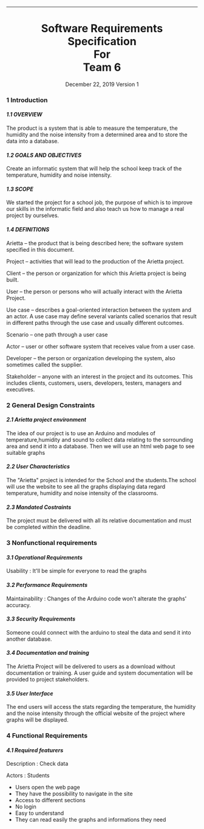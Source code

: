 ---

<h1 align = "center">
Software Requirements Specification<br>
For<br>
Team 6
</h1>
<p align = "center">
December 22, 2019
Version 1
</p>

### 1 Introduction
#### _1.1 OVERVIEW_ 
The product is a system that is able to measure the temperature, the humidity and the noise intensity from a determined area and to store the data into a database.
  
#### _1.2 GOALS AND OBJECTIVES_
Create an informatic system that will help the school keep track of the temperature, humidity and noise intensity.

#### _1.3 SCOPE_
We started the project for a school job, the purpose of which is to improve our skills in the informatic field and also teach us how to manage a real project by ourselves. 

#### _1.4 DEFINITIONS_
Arietta – the product that is being described here; the software system specified in this document.

Project – activities that will lead to the production of the Arietta project.

Client – the person or organization for which this Arietta project is being built. 

User – the person or persons who will actually interact with the Arietta Project.

Use case – describes a goal-oriented interaction between the system and an actor. A use case may define several variants called 
scenarios that result in different paths through the use case and usually different outcomes.

Scenario – one path through a user case

Actor – user or other software system that receives value from a user case.

Developer – the person or organization developing the system, also sometimes called the supplier.

Stakeholder – anyone with an interest in the project and its outcomes. This includes clients, customers, users, developers, testers, managers and executives.

### 2 General Design Constraints
#### _2.1 Arietta project environment_
The idea of our project is to use an Arduino and modules of temperature,humidity and sound to collect data relating to the sorrounding area and send it into a database. Then we will use an html web page to see suitable graphs

#### _2.2 User Characteristics_
The "Arietta" project is intended for the School and the students.The school will use the website to see all the graphs displaying data regard temperature, humidity and noise intensity of the classrooms.

#### _2.3 Mandated Costraints_
The project must be delivered with all its relative documentation and must be completed within the deadline.

### 3 Nonfunctional requirements
#### _3.1	Operational Requirements_
Usability : It'll be simple for everyone to read the graphs
#### _3.2  Performance Requirements_
Maintainability : Changes of the Arduino code won't alterate the graphs' accuracy.
#### _3.3 Security Requirements_
Someone could connect with the arduino to steal the data and send it into another database.
#### _3.4 Documentation and training_
The Arietta Project will be delivered to users as a download without documentation or training.  A user guide and system documentation will be provided to project stakeholders.
#### _3.5 User Interface_
The end users will access the stats regarding the temperature, the humidity and the noise intensity through the official website of the project where graphs will be displayed.
### 4 Functional Requirements
#### _4.1 Required featurers_
Description : Check data

Actors : Students
  * Users open the web page
  * They have the possibility to navigate in the site
  * Access to different sections
  * No login
  * Easy to understand
  * They can read easily the graphs and informations they need
